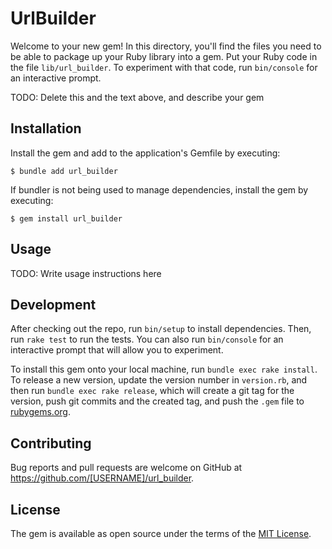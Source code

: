 # UrlBuilder

Welcome to your new gem! In this directory, you'll find the files you need to be able to package up your Ruby library into a gem. Put your Ruby code in the file `lib/url_builder`. To experiment with that code, run `bin/console` for an interactive prompt.

TODO: Delete this and the text above, and describe your gem

## Installation

Install the gem and add to the application's Gemfile by executing:

    $ bundle add url_builder

If bundler is not being used to manage dependencies, install the gem by executing:

    $ gem install url_builder

## Usage

TODO: Write usage instructions here

## Development

After checking out the repo, run `bin/setup` to install dependencies. Then, run `rake test` to run the tests. You can also run `bin/console` for an interactive prompt that will allow you to experiment.

To install this gem onto your local machine, run `bundle exec rake install`. To release a new version, update the version number in `version.rb`, and then run `bundle exec rake release`, which will create a git tag for the version, push git commits and the created tag, and push the `.gem` file to [rubygems.org](https://rubygems.org).

## Contributing

Bug reports and pull requests are welcome on GitHub at https://github.com/[USERNAME]/url_builder.

## License

The gem is available as open source under the terms of the [MIT License](https://opensource.org/licenses/MIT).
